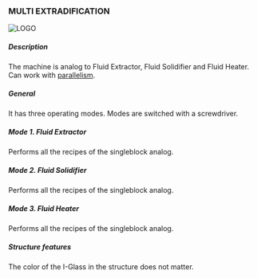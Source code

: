 ### MULTI EXTRADIFICATION

![LOGO](https://raw.githubusercontent.com/GT-IMPACT/impact-front/main/public/media/gregtech/ParExtraDi.png)

##### Description

The machine is analog to Fluid Extractor, Fluid Solidifier and Fluid Heater. Can work with [parallelism](#/mechanics#parallelism).

##### General

It has three operating modes. Modes are switched with a screwdriver.

##### Mode 1. Fluid Extractor

Performs all the recipes of the singleblock analog.

##### Mode 2. Fluid Solidifier

Performs all the recipes of the singleblock analog.

##### Mode 3. Fluid Heater

Performs all the recipes of the singleblock analog.

##### Structure features

The color of the I-Glass in the structure does not matter.

